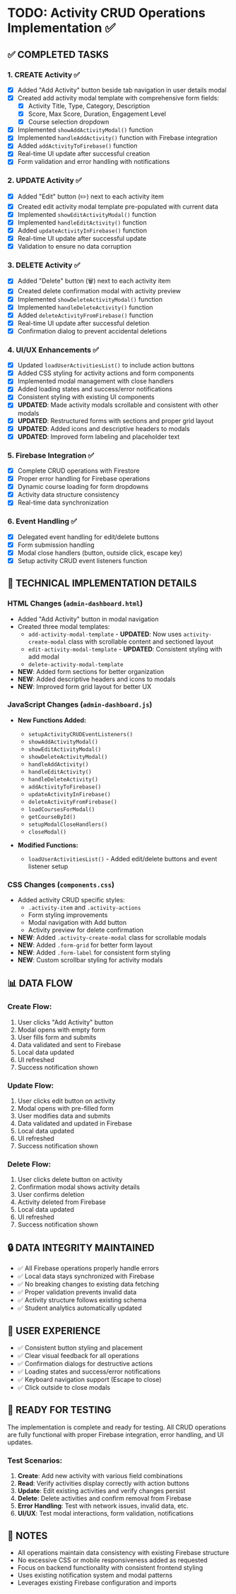 # TODO: Activity CRUD Operations Implementation ✅

## ✅ COMPLETED TASKS

### 1. **CREATE Activity** ✅
- [x] Added "Add Activity" button beside tab navigation in user details modal
- [x] Created add activity modal template with comprehensive form fields:
  - [x] Activity Title, Type, Category, Description
  - [x] Score, Max Score, Duration, Engagement Level
  - [x] Course selection dropdown
- [x] Implemented `showAddActivityModal()` function
- [x] Implemented `handleAddActivity()` function with Firebase integration
- [x] Added `addActivityToFirebase()` function
- [x] Real-time UI update after successful creation
- [x] Form validation and error handling with notifications

### 2. **UPDATE Activity** ✅
- [x] Added "Edit" button (✏️) next to each activity item
- [x] Created edit activity modal template pre-populated with current data
- [x] Implemented `showEditActivityModal()` function
- [x] Implemented `handleEditActivity()` function
- [x] Added `updateActivityInFirebase()` function
- [x] Real-time UI update after successful update
- [x] Validation to ensure no data corruption

### 3. **DELETE Activity** ✅
- [x] Added "Delete" button (🗑️) next to each activity item
- [x] Created delete confirmation modal with activity preview
- [x] Implemented `showDeleteActivityModal()` function
- [x] Implemented `handleDeleteActivity()` function
- [x] Added `deleteActivityFromFirebase()` function
- [x] Real-time UI update after successful deletion
- [x] Confirmation dialog to prevent accidental deletions

### 4. **UI/UX Enhancements** ✅
- [x] Updated `loadUserActivitiesList()` to include action buttons
- [x] Added CSS styling for activity actions and form components
- [x] Implemented modal management with close handlers
- [x] Added loading states and success/error notifications
- [x] Consistent styling with existing UI components
- [x] **UPDATED**: Made activity modals scrollable and consistent with other modals
- [x] **UPDATED**: Restructured forms with sections and proper grid layout
- [x] **UPDATED**: Added icons and descriptive headers to modals
- [x] **UPDATED**: Improved form labeling and placeholder text

### 5. **Firebase Integration** ✅
- [x] Complete CRUD operations with Firestore
- [x] Proper error handling for Firebase operations
- [x] Dynamic course loading for form dropdowns
- [x] Activity data structure consistency
- [x] Real-time data synchronization

### 6. **Event Handling** ✅
- [x] Delegated event handling for edit/delete buttons
- [x] Form submission handling
- [x] Modal close handlers (button, outside click, escape key)
- [x] Setup activity CRUD event listeners function

## 🔧 TECHNICAL IMPLEMENTATION DETAILS

### HTML Changes (`admin-dashboard.html`)
- Added "Add Activity" button in modal navigation
- Created three modal templates:
  - `add-activity-modal-template` - **UPDATED**: Now uses `activity-create-modal` class with scrollable content and sectioned layout
  - `edit-activity-modal-template` - **UPDATED**: Consistent styling with add modal
  - `delete-activity-modal-template`
- **NEW**: Added form sections for better organization
- **NEW**: Added descriptive headers and icons to modals
- **NEW**: Improved form grid layout for better UX

### JavaScript Changes (`admin-dashboard.js`)
- **New Functions Added:**
  - `setupActivityCRUDEventListeners()`
  - `showAddActivityModal()`
  - `showEditActivityModal()`
  - `showDeleteActivityModal()`
  - `handleAddActivity()`
  - `handleEditActivity()`
  - `handleDeleteActivity()`
  - `addActivityToFirebase()`
  - `updateActivityInFirebase()`
  - `deleteActivityFromFirebase()`
  - `loadCoursesForModal()`
  - `getCourseById()`
  - `setupModalCloseHandlers()`
  - `closeModal()`

- **Modified Functions:**
  - `loadUserActivitiesList()` - Added edit/delete buttons and event listener setup

### CSS Changes (`components.css`)
- Added activity CRUD specific styles:
  - `.activity-item` and `.activity-actions`
  - Form styling improvements
  - Modal navigation with Add button
  - Activity preview for delete confirmation
- **NEW**: Added `.activity-create-modal` class for scrollable modals
- **NEW**: Added `.form-grid` for better form layout
- **NEW**: Added `.form-label` for consistent form styling
- **NEW**: Custom scrollbar styling for activity modals

## 📊 DATA FLOW

### Create Flow:
1. User clicks "Add Activity" button
2. Modal opens with empty form
3. User fills form and submits
4. Data validated and sent to Firebase
5. Local data updated
6. UI refreshed
7. Success notification shown

### Update Flow:
1. User clicks edit button on activity
2. Modal opens with pre-filled form
3. User modifies data and submits
4. Data validated and updated in Firebase
5. Local data updated
6. UI refreshed
7. Success notification shown

### Delete Flow:
1. User clicks delete button on activity
2. Confirmation modal shows activity details
3. User confirms deletion
4. Activity deleted from Firebase
5. Local data updated
6. UI refreshed
7. Success notification shown

## 🔒 DATA INTEGRITY MAINTAINED

- ✅ All Firebase operations properly handle errors
- ✅ Local data stays synchronized with Firebase
- ✅ No breaking changes to existing data fetching
- ✅ Proper validation prevents invalid data
- ✅ Activity structure follows existing schema
- ✅ Student analytics automatically updated

## 🎯 USER EXPERIENCE

- ✅ Consistent button styling and placement
- ✅ Clear visual feedback for all operations
- ✅ Confirmation dialogs for destructive actions
- ✅ Loading states and success/error notifications
- ✅ Keyboard navigation support (Escape to close)
- ✅ Click outside to close modals

## 🚀 READY FOR TESTING

The implementation is complete and ready for testing. All CRUD operations are fully functional with proper Firebase integration, error handling, and UI updates.

### Test Scenarios:
1. **Create**: Add new activity with various field combinations
2. **Read**: Verify activities display correctly with action buttons
3. **Update**: Edit existing activities and verify changes persist
4. **Delete**: Delete activities and confirm removal from Firebase
5. **Error Handling**: Test with network issues, invalid data, etc.
6. **UI/UX**: Test modal interactions, form validation, notifications

## 📝 NOTES

- All operations maintain data consistency with existing Firebase structure
- No excessive CSS or mobile responsiveness added as requested
- Focus on backend functionality with consistent frontend styling
- Uses existing notification system and modal patterns
- Leverages existing Firebase configuration and imports
